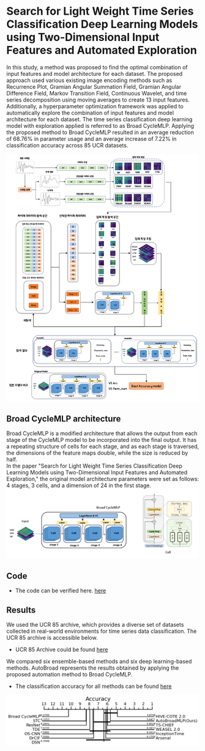 # Search for Light Weight Time Series Classification Deep Learning Models using Two-Dimensional Input Features and Automated Exploration

In this study, a method was proposed to find the optimal combination of input features and model architecture for each dataset. The proposed approach used various existing image encoding methods such as Recurrence Plot, Gramian Angular Summation Field, Gramian Angular Difference Field, Markov Transition Field, Continuous Wavelet, and time series decomposition using moving averages to create 13 input features. Additionally, a hyperparameter optimization framework was applied to automatically explore the combination of input features and model architecture for each dataset. The time series classification deep learning model with exploration applied is referred to as Broad CycleMLP. Applying the proposed method to Broad CycleMLP resulted in an average reduction of 68.76% in parameter usage and an average increase of 7.22% in classification accuracy across 85 UCR datasets.

<img src="img/all.png">

## Broad CycleMLP architecture

Broad CycleMLP is a modified architecture that allows the output from each stage of the CycleMLP model to be incorporated into the final output. It has a repeating structure of cells for each stage, and as each stage is traversed, the dimensions of the feature maps double, while the size is reduced by half.<br/>
In the paper "Search for Light Weight Time Series Classification Deep Learning Models using Two-Dimensional Input Features and Automated Exploration," the original model architecture parameters were set as follows: 4 stages, 3 cells, and a dimension of 24 in the first stage.
<img src="img/BroadCycleMLP.PNG">

## Code
- The code can be verified here. [here](https://github.com/CBNU-AILAB/Broad-Cycle/blob/main/auto_code.ipynb)

## Results
We used the UCR 85 archive, which provides a diverse set of datasets collected in real-world environments for time series data classification. The UCR 85 archive is accessible below.
- UCR 85 Archive could be found [here](http://www.cs.ucr.edu/%7Eeamonn/time_series_data/)

We compared six ensemble-based methods and six deep learning-based methods. AutoBroad represents the results obtained by applying the proposed automation method to Broad CycleMLP.
- The classification accuracy for all methods can be found [here](https://github.com/CBNU-AILAB/Broad-Cycle/blob/main/accuracy_results/All_models_performance.csv)
<img src="CD-Diagram/cd-diagram.png">
